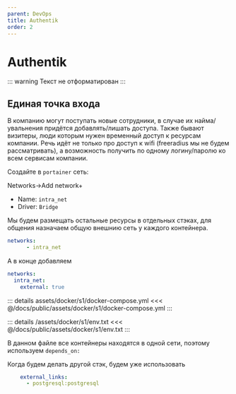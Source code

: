 ```yaml
---
parent: DevOps
title: Authentik
order: 2
---
```


# Authentik

::: warning
Текст не отформатирован
:::

## Единая точка входа

В компанию могут поступать новые сотрудники, в случае их найма/увальнения придётся
добавлять/лишать доступа. Также бывают визитеры, люди которым нужен временный доступ к ресурсам
компании. Речь идёт не только про доступ к wifi (freeradius мы не будем рассматривать), а
возможность получить по одному логину/паролю ко всем сервисам компании.


Создайте в `portainer` сеть:

Networks->Add network+

- Name: `intra_net`
- Driver: `Bridge`

Мы будем размещать остальные ресурсы в отдельных стэках, для общения назначаем общую
внешнию сеть у каждого контейнера.

```yaml
networks:
      - intra_net
```

А в конце добавляем

```yaml
networks:
  intra_net:
    external: true
```

::: details assets/docker/s1/docker-compose.yml
<<< @/docs/public/assets/docker/s1/docker-compose.yml
:::

::: details /assets/docker/s1/env.txt
<<< @/docs/public/assets/docker/s1/env.txt
:::

В данном файле все контейнеры находятся в одной сети, поэтому используем `depends_on:`

Когда будем делать другой стэк, будем уже использовать

```yaml
    external_links:
      - postgresql:postgresql
```
